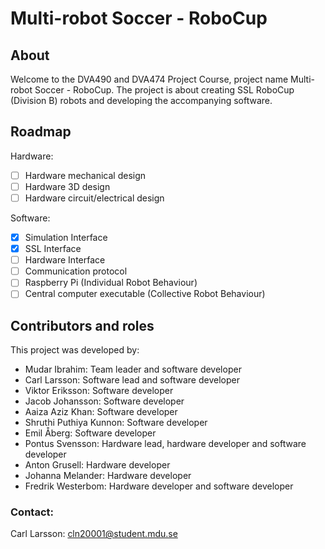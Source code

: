 Multi-robot Soccer - RoboCup
=======================

About
-----------------------
Welcome to the DVA490 and DVA474 Project Course, project name Multi-robot Soccer - RoboCup. 
The project is about creating SSL RoboCup (Division B) robots and developing the accompanying software.

Roadmap
-----------------------
Hardware:
- [ ] Hardware mechanical design
- [ ] Hardware 3D design
- [ ] Hardware circuit/electrical design

Software:
- [x] Simulation Interface
- [x] SSL Interface
- [ ] Hardware Interface
- [ ] Communication protocol
- [ ] Raspberry Pi (Individual Robot Behaviour)
- [ ] Central computer executable (Collective Robot Behaviour)

Contributors and roles
-----------------------
This project was developed by:
- Mudar Ibrahim: Team leader and software developer
- Carl Larsson: Software lead and software developer
- Viktor Eriksson: Software developer
- Jacob Johansson: Software developer
- Aaiza Aziz Khan: Software developer
- Shruthi Puthiya Kunnon: Software developer
- Emil Åberg: Software developer
- Pontus Svensson: Hardware lead, hardware developer and software developer
- Anton Grusell: Hardware developer
- Johanna Melander: Hardware developer
- Fredrik Westerbom: Hardware developer and software developer

### Contact:
Carl Larsson: cln20001@student.mdu.se
